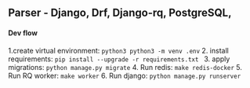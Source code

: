 ## Parser - Django, Drf, Django-rq, PostgreSQL, 
#### Dev flow
1.create virtual environment: `python3 python3 -m venv .env`
2. install requirements: `pip install --upgrade -r requirements.txt
`
3. apply migrations: `python manage.py migrate`
4. Run redis: `make redis-docker`
5. Run RQ worker: `make worker`
6. Run django: `python manage.py runserver`
